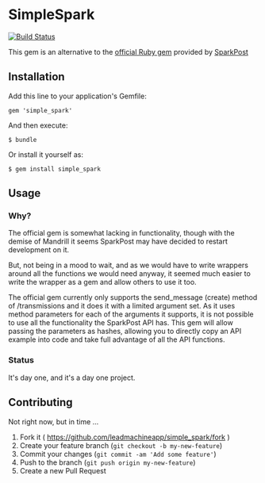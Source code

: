 # SimpleSpark

[![Build Status](https://travis-ci.org/leadmachineapp/simple_spark.png?branch=master)](https://travis-ci.org/leadmachineapp/simple_spark)

This gem is an alternative to the [official Ruby gem](https://github.com/SparkPost/ruby-sparkpost) provided by [SparkPost](http://www.sparkpost.com)

## Installation

Add this line to your application's Gemfile:

    gem 'simple_spark'

And then execute:

    $ bundle

Or install it yourself as:

    $ gem install simple_spark

## Usage

### Why?

The official gem is somewhat lacking in functionality, though with the demise of Mandrill it seems SparkPost may have decided to restart development on it.

But, not being in a mood to wait, and as we would have to write wrappers around all the functions we would need anyway, it seemed much easier to write the wrapper as a gem and allow others to use it too.

The official gem currently only supports the send_message (create) method of /transmissions and it does it with a limited argument set. As it uses method parameters for each of the arguments it supports, it is not possible to use all the functionality the SparkPost API has. This gem will allow passing the parameters as hashes, allowing you to directly copy an API example into code and take full advantage of all the API functions.

### Status

It's day one, and it's a day one project.


## Contributing

Not right now, but in time ...

1. Fork it ( https://github.com/leadmachineapp/simple_spark/fork )
2. Create your feature branch (`git checkout -b my-new-feature`)
3. Commit your changes (`git commit -am 'Add some feature'`)
4. Push to the branch (`git push origin my-new-feature`)
5. Create a new Pull Request
